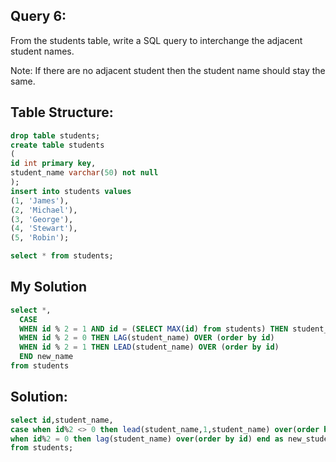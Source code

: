 ## Query 6:

From the students table, write a SQL query to interchange the adjacent student names.

Note: If there are no adjacent student then the student name should stay the same.

## Table Structure:

```SQL
drop table students;
create table students
(
id int primary key,
student_name varchar(50) not null
);
insert into students values
(1, 'James'),
(2, 'Michael'),
(3, 'George'),
(4, 'Stewart'),
(5, 'Robin');

select * from students;
```

## My Solution

```SQL
select *,
  CASE
  WHEN id % 2 = 1 AND id = (SELECT MAX(id) from students) THEN student_name
  WHEN id % 2 = 0 THEN LAG(student_name) OVER (order by id)
  WHEN id % 2 = 1 THEN LEAD(student_name) OVER (order by id)
  END new_name
from students
```

## Solution:

```SQL
select id,student_name,
case when id%2 <> 0 then lead(student_name,1,student_name) over(order by id)
when id%2 = 0 then lag(student_name) over(order by id) end as new_student_name
from students;
```
